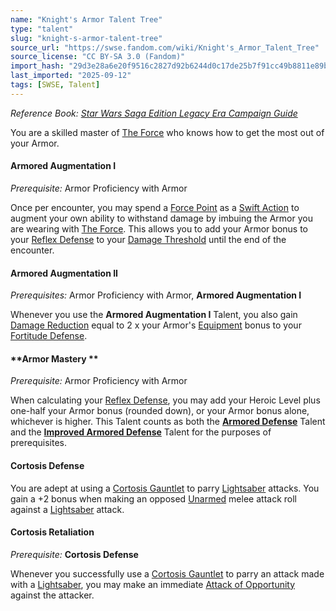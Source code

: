 ```yaml
---
name: "Knight's Armor Talent Tree"
type: "talent"
slug: "knight-s-armor-talent-tree"
source_url: "https://swse.fandom.com/wiki/Knight's_Armor_Talent_Tree"
source_license: "CC BY-SA 3.0 (Fandom)"
import_hash: "29d3e28a6e20f9516c2827d92b6244d0c17de25b7f91cc49b8811e89bd2873a1"
last_imported: "2025-09-12"
tags: [SWSE, Talent]
---
```

*Reference Book: [Star Wars Saga Edition Legacy Era Campaign Guide](https://swse.fandom.com/wiki/Star_Wars_Saga_Edition_Legacy_Era_Campaign_Guide)*

You are a skilled master of [The Force](https://swse.fandom.com/wiki/The_Force) who knows how to get the most out of your Armor.

#### **Armored Augmentation I**
*Prerequisite:* Armor Proficiency with Armor

Once per encounter, you may spend a [Force Point](https://swse.fandom.com/wiki/Force_Point) as a [Swift Action](https://swse.fandom.com/wiki/Swift_Action) to augment your own ability to withstand damage by imbuing the Armor you are wearing with [The Force](https://swse.fandom.com/wiki/The_Force). This allows you to add your Armor bonus to your [Reflex Defense](https://swse.fandom.com/wiki/Reflex_Defense) to your [Damage Threshold](https://swse.fandom.com/wiki/Damage_Threshold) until the end of the encounter.

#### **Armored Augmentation II**
*Prerequisites:* Armor Proficiency with Armor, **Armored Augmentation I**

Whenever you use the **Armored Augmentation I** Talent, you also gain [Damage Reduction](https://swse.fandom.com/wiki/Damage_Reduction) equal to 2 x your Armor's [Equipment](https://swse.fandom.com/wiki/Equipment) bonus to your [Fortitude Defense](https://swse.fandom.com/wiki/Fortitude_Defense).

#### **Armor Mastery **
*Prerequisite:* Armor Proficiency with Armor

When calculating your [Reflex Defense](https://swse.fandom.com/wiki/Reflex_Defense), you may add your Heroic Level plus one-half your Armor bonus (rounded down), or your Armor bonus alone, whichever is higher. This Talent counts as both the **[Armored Defense](https://swse.fandom.com/wiki/Armored_Defense)** Talent and the **[Improved Armored Defense](https://swse.fandom.com/wiki/Improved_Armored_Defense)** Talent for the purposes of prerequisites.

#### **Cortosis Defense**
You are adept at using a [Cortosis Gauntlet](https://swse.fandom.com/wiki/Cortosis_Gauntlet) to parry [Lightsaber](https://swse.fandom.com/wiki/Lightsaber) attacks. You gain a +2 bonus when making an opposed [Unarmed](https://swse.fandom.com/wiki/Unarmed) melee attack roll against a [Lightsaber](https://swse.fandom.com/wiki/Lightsaber) attack.

#### **Cortosis Retaliation**
*Prerequisite:* **Cortosis Defense**

Whenever you successfully use a [Cortosis Gauntlet](https://swse.fandom.com/wiki/Cortosis_Gauntlet) to parry an attack made with a [Lightsaber](https://swse.fandom.com/wiki/Lightsaber), you may make an immediate [Attack of Opportunity](https://swse.fandom.com/wiki/Attack_of_Opportunity) against the attacker.
